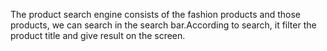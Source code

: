The product search engine consists of the fashion products and those products, we can search in the search bar.According to search, it filter the product title and give result on the screen.
